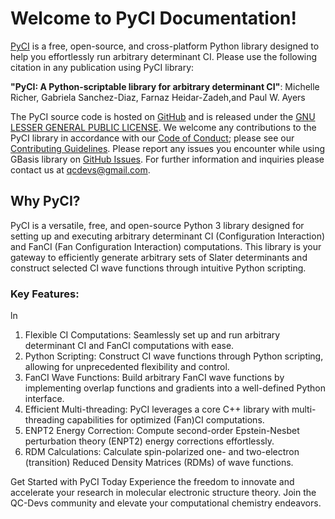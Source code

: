 <!-- #region -->
# Welcome to PyCI Documentation!

[PyCI](https://github.com/QuantumElephant/PyCI) is a free, open-source, and cross-platform Python library designed to help you effortlessly run arbitrary determinant CI. Please use the following citation in any publication using PyCI library:

**"PyCI: A Python-scriptable library for arbitrary determinant CI"**:
Michelle Richer, Gabriela Sanchez-Diaz, Farnaz Heidar-Zadeh,and Paul W. Ayers


The PyCI source code is hosted on [GitHub](https://github.com/QuantumElephant/PyCI) and is released under the [GNU LESSER GENERAL PUBLIC LICENSE](https://github.com/QuantumElephant/PyCI/blob/master/LICENSE). We welcome any contributions to the PyCI library in accordance with our [Code of Conduct](CODE_OF_CONDUCT.md); please see our [Contributing Guidelines](CONTRIBUTING.md). Please report any issues you encounter while using GBasis library on [GitHub Issues](https://github.com/QuantumElephant/PyCI/issues). For further information and inquiries please contact us at qcdevs@gmail.com.

## Why PyCI?
PyCI is a versatile, free, and open-source Python 3 library designed for setting up and executing arbitrary determinant CI (Configuration Interaction) and FanCI (Fan Configuration Interaction) computations. This library is your gateway to efficiently generate arbitrary sets of Slater determinants and construct selected CI wave functions through intuitive Python scripting.

### Key Features:
ln 
1. Flexible CI Computations: Seamlessly set up and run arbitrary determinant CI and FanCI computations with ease.
2. Python Scripting: Construct CI wave functions through Python scripting, allowing for unprecedented flexibility and control.
3. FanCI Wave Functions: Build arbitrary FanCI wave functions by implementing overlap functions and gradients into a well-defined Python interface.
4. Efficient Multi-threading: PyCI leverages a core C++ library with multi-threading capabilities for optimized (Fan)CI computations.
5. ENPT2 Energy Correction: Compute second-order Epstein-Nesbet perturbation theory (ENPT2) energy corrections effortlessly.
6. RDM Calculations: Calculate spin-polarized one- and two-electron (transition) Reduced Density Matrices (RDMs) of wave functions.

Get Started with PyCI Today
Experience the freedom to innovate and accelerate your research in molecular electronic structure theory. Join the QC-Devs community and elevate your computational chemistry endeavors.
<!-- #endregion -->